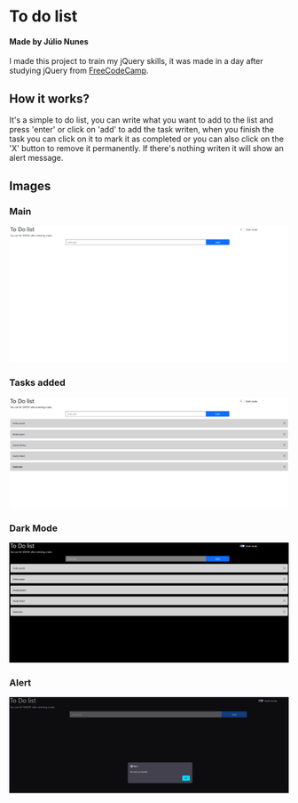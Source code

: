 # To do list

#### Made by Júlio Nunes

I made this project to train my jQuery skills, it was made in a day after studying jQuery from [FreeCodeCamp](https://www.freecodecamp.org/learn).

## How it works?

It's a simple to do list, you can write what you want to add to the list and press 'enter' or click on 'add' to add the task writen, when you finish the task you can click on it to mark it as completed or you can also click on the 'X' button to remove it permanently. If there's nothing writen it will show an alert message.

## Images

### Main

![What you see when you open it](./images/main.png 'This is what you see when you open it')

### Tasks added

![When you add a task and click 'add' or press 'enter'](./images/active.png 'This is what you see when you add tasks')

### Dark Mode

![When you have dark mode on](./images/active-darkmode.png 'This is what you see when you have dark mode on')

### Alert

![When no task was writen](./images/alert.png 'This is what happen when no task is inserted')
